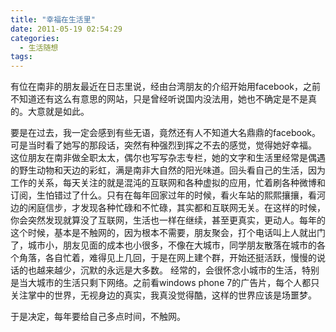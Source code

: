 ```yaml
---
title: "幸福在生活里"
date: 2011-05-19 02:54:29
categories:
  - 生活随想
tags:
---
```


有位在南非的朋友最近在日志里说，经由台湾朋友的介绍开始用facebook，之前不知道还有这么有意思的网站，只是曾经听说国内没法用，她也不确定是不是真的。大意就是如此。 

要是在过去，我一定会感到有些无语，竟然还有人不知道大名鼎鼎的facebook。可是当时看了她写的那段话，突然有种强烈到挥之不去的感觉，觉得她好幸福。 这位朋友在南非做全职太太，偶尔也写写杂志专栏，她的文字和生活里经常是偶遇的野生动物和天边的彩虹，满是南非大自然的阳光味道。回头看自己的生活，因为工作的关系，每天关注的就是混沌的互联网和各种虚拟的应用，忙着刷各种微博和订阅，生怕错过了什么。只有在每年回家过年的时候，看火车站的熙熙攘攘，看河边的闲庭信步，才发现各种忙碌和不忙碌，其实都和互联网无关。在这样的时候，你会突然发现就算没了互联网，生活也一样在继续，甚至更真实，更动人。每年的这个时候，基本是不触网的，因为根本不需要，朋友聚会，打个电话叫上人就出门了，城市小，朋友见面的成本也小很多，不像在大城市，同学朋友散落在城市的各个角落，各自忙着，难得见上几回，于是在网上建个群，开始还挺活跃，慢慢的说话的也越来越少，沉默的永远是大多数。 经常的，会很怀念小城市的生活，特别是当大城市的生活只剩下网络。之前看windows phone 7的广告片，每个人都只关注掌中的世界，无视身边的真实，我真没觉得酷，这样的世界应该是场噩梦。 

于是决定，每年要给自己多点时间，不触网。